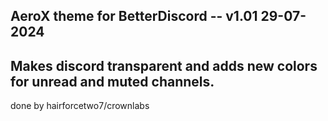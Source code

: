 AeroX theme for BetterDiscord -- v1.01
29-07-2024
----------------------------------------
Makes discord transparent and adds new colors for unread and muted channels.
-----------------------------------------------------------------------------

done by hairforcetwo7/crownlabs
